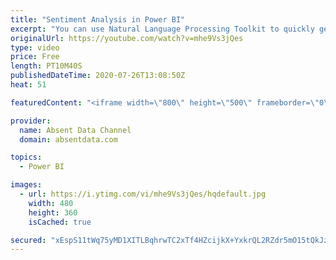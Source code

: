 ```yaml
---
title: "Sentiment Analysis in Power BI"
excerpt: "You can use Natural Language Processing Toolkit to quickly get sentiment scores on text like comments or tweets. You can check out the full written instructions here:"
originalUrl: https://youtube.com/watch?v=mhe9Vs3jQes
type: video
price: Free
length: PT10M40S
publishedDateTime: 2020-07-26T13:08:50Z
heat: 51

featuredContent: "<iframe width=\"800\" height=\"500\" frameborder=\"0\" src=\"https://www.youtube.com/embed/mhe9Vs3jQes\" allow=\"accelerometer; autoplay; encrypted-media; gyroscope; picture-in-picture\" allowfullscreen></iframe>"

provider:
  name: Absent Data Channel
  domain: absentdata.com

topics:
  - Power BI

images:
  - url: https://i.ytimg.com/vi/mhe9Vs3jQes/hqdefault.jpg
    width: 480
    height: 360
    isCached: true

secured: "xEspS11tWq75yMD1XITLBqhrwTC2xTf4HZcijkX+YxkrQL2RZdr5mO15tQkJzmMdJzr9EefF2cNvXQ3W4hWfoMSC5QhQ8QoX2fY8l0PYX/04sT7OAUXwTBc5BGAmxdini7fUzRBTA7WRYgmYSkuyihxAf1aaAJy1YH5ZrsYGKIW5fpWZkUgqFAEMoIvO0t0pAdL8MZgjsWlfJ/+fAPeSggDJyBuE9KQHpGUxV/J1uGMz0Bu9JcKR59QRZSlC21c4E/Lxhwg0WWlGVDklaSZsKvjciFzgLPMMuBsqG3nFyoYeW9Q4z4JaEhncoCHcaruYLpzj+kW8OQVUAPiChWEM/wctgvkGafyzsTWud14UUpjJOiI2P9RQzZxJDDIKJ/TAZNPN9HwuJ+e9JXtJM47JFJl1BMFh+gLYvqV/3PH0gfA=;oDRXRYpi09yQp6swAAyUbg=="
---
```


